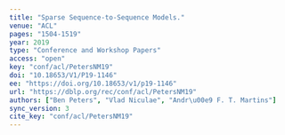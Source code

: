 ```yaml
---
title: "Sparse Sequence-to-Sequence Models."
venue: "ACL"
pages: "1504-1519"
year: 2019
type: "Conference and Workshop Papers"
access: "open"
key: "conf/acl/PetersNM19"
doi: "10.18653/V1/P19-1146"
ee: "https://doi.org/10.18653/v1/p19-1146"
url: "https://dblp.org/rec/conf/acl/PetersNM19"
authors: ["Ben Peters", "Vlad Niculae", "Andr\u00e9 F. T. Martins"]
sync_version: 3
cite_key: "conf/acl/PetersNM19"
---
```


